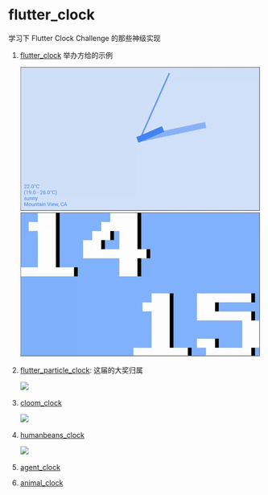 # flutter_clock
学习下 Flutter Clock Challenge 的那些神级实现

1. [flutter_clock](https://github.com/flutter/flutter_clock) 举办方给的示例
    
    ![](https://github.com/flutter/flutter_clock/blob/master/analog_clock/analog.gif?raw=true)
    ![](https://github.com/flutter/flutter_clock/blob/master/digital_clock/digital.gif?raw=true)
2. [flutter_particle_clock](https://github.com/miickel/flutter_particle_clock): 这届的大奖归属
    
    ![](https://docs.flutter.dev/assets/images/clock/particle.gif)
3. [cloom_clock](https://github.com/OldMetalmind/cloom_clock)
    
    ![](https://docs.flutter.dev/assets/images/clock/cloom.gif)

4. [humanbeans_clock](https://github.com/brestnichki/humanbeans-clock)

    ![](https://docs.flutter.dev/assets/images/clock/humanbeans.gif)

5. [agent_clock](https://github.com/kruegerrobotics/flutter_agent_clock)

6. [animal_clock](https://github.com/seiwonlee/animal_clock)